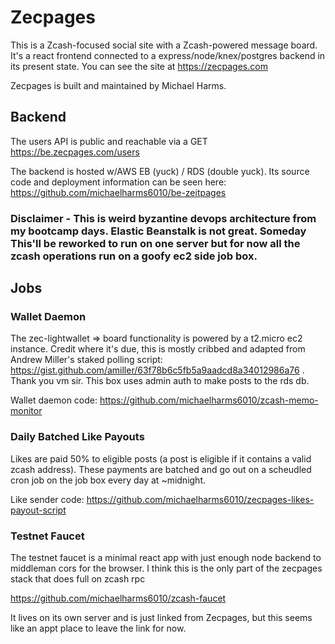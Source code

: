 # Zecpages

This is a Zcash-focused social site with a Zcash-powered message board. It's a react frontend connected to a express/node/knex/postgres backend in its present state. You can see the site at https://zecpages.com

Zecpages is built and maintained by Michael Harms. 

## Backend

The users API is public and reachable via a GET https://be.zecpages.com/users

The backend is hosted w/AWS EB (yuck) / RDS (double yuck). Its source code and deployment information can be seen here: https://github.com/michaelharms6010/be-zeitpages

### Disclaimer - This is weird byzantine devops architecture from my bootcamp days. Elastic Beanstalk is not great. Someday This'll be reworked to run on one server but for now all the zcash operations run on a goofy ec2 side job box.

## Jobs

### Wallet Daemon

The zec-lightwallet => board functionality is powered by a t2.micro ec2 instance. Credit where it's due, this is mostly cribbed and adapted from Andrew Miller's staked polling script: https://gist.github.com/amiller/63f78b6c5fb5a9aadcd8a34012986a76 . Thank you vm sir. This box uses admin auth to make posts to the rds db.

Wallet daemon code: https://github.com/michaelharms6010/zcash-memo-monitor 

### Daily Batched Like Payouts

Likes are paid 50% to eligible posts (a post is eligible if it contains a valid zcash address). These payments are batched and go out on a scheudled cron job on the job box every day at ~midnight. 

Like sender code: https://github.com/michaelharms6010/zecpages-likes-payout-script

### Testnet Faucet

The testnet faucet is a minimal react app with just enough node backend to middleman cors for the browser. I think this is the only part of the zecpages stack that does full on zcash rpc 

https://github.com/michaelharms6010/zcash-faucet

It lives on its own server and is just linked from Zecpages, but this seems like an appt place to leave the link for now.
